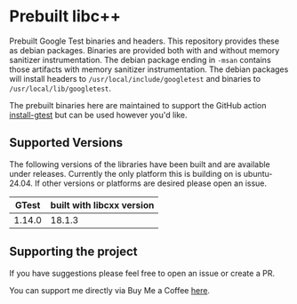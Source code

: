 # Prebuilt libc++

Prebuilt Google Test binaries and headers. This repository provides these as debian packages. Binaries are provided both with and without memory sanitizer instrumentation. The debian package ending in `-msan` contains those artifacts with memory sanitizer instrumentation. The debian packages will install headers to `/usr/local/include/googletest` and binaries to `/usr/local/lib/googletest`.

The prebuilt binaries here are maintained to support the GitHub action [install-gtest](https://github.com/dvd0bvb/install-gtest) but can be used however you'd like.

## Supported Versions

The following versions of the libraries have been built and are available under releases. Currently the only platform this is building on is ubuntu-24.04. If other versions or platforms are desired please open an issue.

| GTest | built with libcxx version |
|---|---|
| 1.14.0 | 18.1.3 |

## Supporting the project

If you have suggestions please feel free to open an issue or create a PR.

You can support me directly via Buy Me a Coffee [here](https://www.buymeacoffee.com/dvd0bvb).